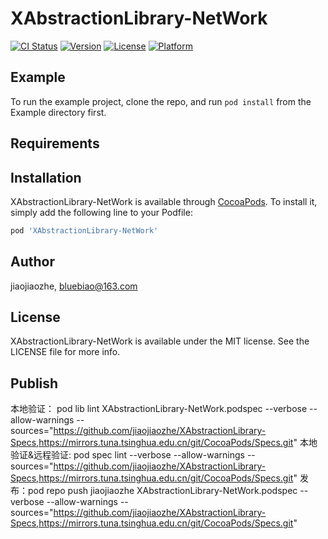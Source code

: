 # XAbstractionLibrary-NetWork

[![CI Status](https://img.shields.io/travis/jiaojiaozhe/XAbstractionLibrary-NetWork.svg?style=flat)](https://travis-ci.org/jiaojiaozhe/XAbstractionLibrary-NetWork)
[![Version](https://img.shields.io/cocoapods/v/XAbstractionLibrary-NetWork.svg?style=flat)](https://cocoapods.org/pods/XAbstractionLibrary-NetWork)
[![License](https://img.shields.io/cocoapods/l/XAbstractionLibrary-NetWork.svg?style=flat)](https://cocoapods.org/pods/XAbstractionLibrary-NetWork)
[![Platform](https://img.shields.io/cocoapods/p/XAbstractionLibrary-NetWork.svg?style=flat)](https://cocoapods.org/pods/XAbstractionLibrary-NetWork)

## Example

To run the example project, clone the repo, and run `pod install` from the Example directory first.

## Requirements

## Installation

XAbstractionLibrary-NetWork is available through [CocoaPods](https://cocoapods.org). To install
it, simply add the following line to your Podfile:

```ruby
pod 'XAbstractionLibrary-NetWork'
```

## Author

jiaojiaozhe, bluebiao@163.com

## License

XAbstractionLibrary-NetWork is available under the MIT license. See the LICENSE file for more info.

## Publish
本地验证： pod lib lint XAbstractionLibrary-NetWork.podspec --verbose --allow-warnings --sources="https://github.com/jiaojiaozhe/XAbstractionLibrary-Specs,https://mirrors.tuna.tsinghua.edu.cn/git/CocoaPods/Specs.git"
本地验证&远程验证: pod spec lint --verbose --allow-warnings --sources="https://github.com/jiaojiaozhe/XAbstractionLibrary-Specs,https://mirrors.tuna.tsinghua.edu.cn/git/CocoaPods/Specs.git"
发布：pod repo push jiaojiaozhe XAbstractionLibrary-NetWork.podspec --verbose --allow-warnings --sources="https://github.com/jiaojiaozhe/XAbstractionLibrary-Specs,https://mirrors.tuna.tsinghua.edu.cn/git/CocoaPods/Specs.git"
